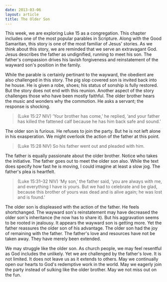 ```yaml
---
date: 2013-03-06
layout: article
title: The Older Son
---
```


This week, we are exploring Luke 15 as a congregation. This chapter includes one of the most popular parables in Scripture. Along with the Good Samaritan, this story is one of the most familiar of Jesus' stories. As we think about this story, we are reminded that we serve an extravagant God. Jesus describes  the father as undignified, running to meet his son. The father's compassion drives his lavish forgiveness and reinstatement of the wayward son's position in the family. 

While the parable is certainly pertinant to the wayward, the obedient are also challenged in this story. The pig slop covered son is invited back into he house. He is given a robe, shoes; his status of sonship is fully restored. But the story does not end with this reunion. Another aspect of the story challenges those who have been mostly faithful. The older brother hears the music and wonders why the commotion. He asks a servant; the response is shocking.

>(Luke 15:27 NIV) ‘Your brother has come,’ he replied, ‘and your father has killed the fattened calf because he has him back safe and sound.’ 

The older son is furious. He refuses to join the party. But he is not left alone in his exasperation. We might overlook the action of the father at this point.

>(Luke 15:28 NIV) So his father went out and pleaded with him.

The father is equally passionate about the older brother. Notice who takes the initiative. The father goes out to meet the older son also. While the text does specify how fast he is moving, I could imagine at least a slow jog. The father's plea is heartfelt.

>(Luke 15:31–32 NIV) ‘My son,’ the father said, ‘you are always with me, and everything I have is yours. But we had to celebrate and be glad, because this brother of yours was dead and is alive again; he was lost and is found.'

The older son is displeased with the action of the father. He feels shortchanged. The wayward son's reinstatement may have decreased the older son's inheritance (he now has to share it). But his aggravation seems to be rooted in jealousy. It appears the wayward son is getting more. Yet the father reassures the older son of his advantage. The older son had the joy of remaining with the father. The father's love and resources have not be taken away. They have merely been extended. 

We may struggle like the older son. As church people, we may feel resentful as God includes the unlikely. Yet we are challenged by the father's love. It is not limited. It does not leave us as it extends to others. May we continually open our hearts to God's redemptive work in the world. May we eagerly join the party instead of sulking like the older brother. May we not miss out on the fun. 